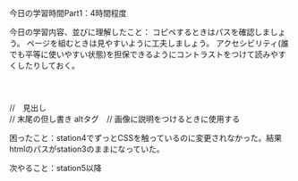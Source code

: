 今日の学習時間Part1：4時間程度

今日の学習内容、並びに理解したこと：
コピペするときはパスを確認しましょう。
ページを組むときは見やすいように工夫しましょう。
アクセシビリティ(誰でも平等に使いやすい状態)を担保できるようにコントラストをつけて読みやすくしたりしておく。
<header></header>  //　見出し
<footer></footer> // 末尾の但し書き
altタグ　// 画像に説明をつけるときに使用する

困ったこと：station4でずっとCSSを触っているのに変更されなかった。結果htmlのパスがstation3のままになっていた。

次やること：station5以降